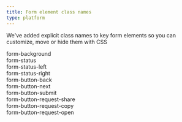 ```yaml
---
title: Form element class names
type: platform
---
```


We've added explicit class names to key form elements so you can customize, move or hide them with CSS

form-background  
form-status  
form-status-left  
form-status-right  
form-button-back  
form-button-next  
form-button-submit  
form-button-request-share  
form-button-request-copy  
form-button-request-open